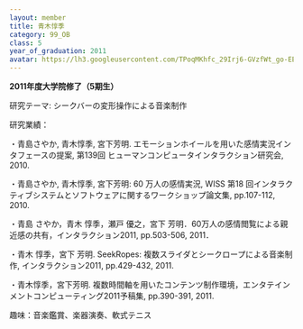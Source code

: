 ```yaml
---
layout: member
title: 青木惇季
category: 99_OB
class: 5
year_of_graduation: 2011
avatar: https://lh3.googleusercontent.com/TPoqMKhfc_29Irj6-GVzfWt_go-EEjGUhZKo0IrzjAxtdeqZBroJRJx_reOTHGi4Jko0MXfTWU0t54UQEB6LAruqqSKuhtlH96tquheae0WqndTCb8Q1HquEHQ_cGF581cpCAtszQQP1SIi6DuC4bGYi18_8GahAAcABrLXq0xtXWae_JQ8jPDYufB0JdGyK78mWscBkfQS541ukZOHWZPM763eTmD6eqoH1BF9XuNKiJBfKj0pCWWphWueMh04RrOehpFLf0N5xr7xwtx3QtX7W0LeLHVyt6rbLSMLtgQnEJE4dNVyEbuajQzDlfuL74NGNlDo5_fiG3CQQKl-HuulmI3Bsls6Czn0-SJNWw8_lslyNrC8P-8fg15fnumdMwOWO653Ohpec_hRJaGcmpXZOw3yE6cAEGwqcXswZ-TFz4jivQKr_epjhXH1vnb69sjiri4J39dvwH4PLO2IL1o98qm864Cah8jyTUS7_x4B3GGrRyswJOBCGk3SEdqq8be9CtNu1Q4N4ASUiK2XDUbgj4N_nxdr_QTGFiTzdM7cNebmDegngyFERtnpp7FMG61anI_HUiZnDbfpsFbl3gAHUKl4AF1fl0U7-8jX11zFEpNsx2iryrfNF0tDniJmNSATZ8Zac-n8UQWw6vEdYgjRG3dn4xoZLFQ61=p-s300
---
```

**2011年度大学院修了（5期生）**

研究テーマ: シークバーの変形操作による音楽制作

研究業績：

・青島さやか, 青木惇季, 宮下芳明. エモーションホイールを用いた感情実況インタフェースの提案, 第139回 ヒューマンコンピュータインタラクション研究会, 2010.

・青島さやか, 青木惇季, 宮下芳明: 60 万人の感情実況, WISS 第18 回インタラクティブシステムとソフトウェアに関するワークショップ論文集, pp.107-112, 2010.

・青島 さやか，青木 惇季，瀬戸 優之，宮下 芳明．60万人の感情閲覧による親近感の共有，インタラクション2011, pp.503-506, 2011．

・青木 惇季，宮下 芳明. SeekRopes: 複数スライダとシークロープによる音楽制作, インタラクション2011, pp.429-432, 2011.

・青木惇季，宮下芳明. 複数時間軸を用いたコンテンツ制作環境，エンタテインメントコンピューティング2011予稿集, pp.390-391, 2011.

趣味：音楽鑑賞、楽器演奏、軟式テニス
